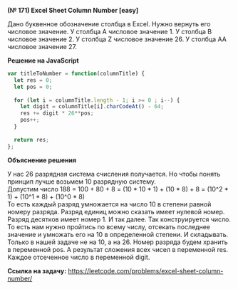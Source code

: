 **(№ 171) Excel Sheet Column Number [easy]**

Дано буквенное обозначение столбца в Excel. Нужно вернуть его числовое значение. У столбца A числовое значение 1. У столбца B числовое значение 2. У столбца Z числовое значение 26. У столбца AA числовое значение 27.

**Решение на JavaScript**

```javascript
var titleToNumber = function(columnTitle) {
  let res = 0;
  let pos = 0;
  
  for (let i = columnTitle.length - 1; i >= 0 ; i--) {
    let digit = columnTitle[i].charCodeAt() - 64;
    res += digit * 26**pos;
    pos++;
  }
  
  return res;
};
```

**Объяснение решения**

У нас 26 разрядная система счисления получается. Но чтобы понять принцип лучше возьмем 10 разрядную систему.  
Допустим число 188 = 100 + 80 + 8 = (10 * 10 * 1) + (10 * 8) + 8 = (10^2 * 1) + (10^1 * 8) + (10^0 * 8)  
То есть каждый разряд умножается на число 10 в степени равной номеру разряда. Разряд единиц можно сказать имеет нулевой номер. Разряд десятков имеет номер 1. И так далее. Так конструируется число. То есть нам нужно пройтись по всему числу, отсекать последнее значение и умножать его на 10 в определенной степени. И складывать. Только в нашей задаче не на 10, а на 26. Номер разряда будем хранить в переменной pos. А результат сложения всех чисел в переменной res. Каждое отсеченное число в переменной digit.

**Ссылка на задачу:** https://leetcode.com/problems/excel-sheet-column-number/